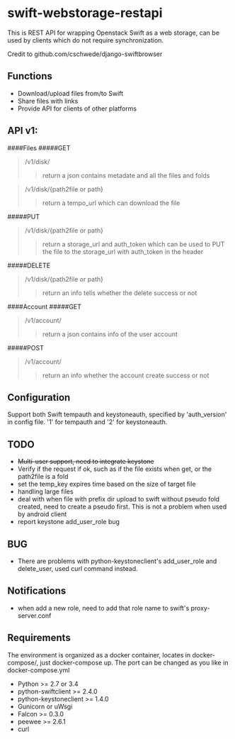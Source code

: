 swift-webstorage-restapi
================
This is REST API for wrapping Openstack Swift as a web storage, can be used by clients which do not require synchronization. 

Credit to github.com/cschwede/django-swiftbrowser


Functions
---------------
- Download/upload files from/to Swift
- Share files with links
- Provide API for clients of other platforms


API v1:
---------------

####Files
#####GET

> /v1/disk/
>> return a json contains metadate and all the files and folds

> /v1/disk/{path2file or path}
>> return a tempo_url which can download the file

#####PUT

> /v1/disk/{path2file or path}
>> return a storage_url and auth_token which can be used to PUT the file to the storage_url with auth_token in the header

#####DELETE
> /v1/disk/{path2file or path}
>> return an info tells whether the delete success or not


####Account
#####GET
> /v1/account/
>> return a json contains info of the user account


#####POST
> /v1/account/
>> return an info whether the account create success or not


Configuration
---------------
Support both Swift tempauth and keystoneauth, specified by 'auth_version' in config file. '1' for tempauth and '2' for keystoneauth.


TODO
---------------
- ~~Multi-user support, need to integrate keystone~~
- Verify if the request if ok, such as if the file exists when get,
	or the path2file is a fold
- set the temp_key expires time based on the size of target file
- handling large files 
- deal with when file with prefix dir upload to swift without pseudo fold created, need to create a pseudo first. This is not a problem when used by android client
- report keystone add_user_role bug


BUG
---------------
- There are problems with python-keystoneclient's add_user_role and delete_user, used curl command instead.


Notifications
---------------
- when add a new role, need to add that role name to swift's proxy-server.conf


Requirements
---------------
The environment is organized as a docker container, locates in docker-compose/,
just docker-compose up. The port can be changed as you like in docker-compose.yml

- Python >= 2.7 or 3.4
- python-swiftclient >= 2.4.0
- python-keystoneclient >= 1.4.0
- Gunicorn or uWsgi
- Falcon >= 0.3.0
- peewee >= 2.6.1
- curl
